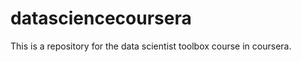 datasciencecoursera
===================
This is a repository for the data scientist toolbox course in coursera.
